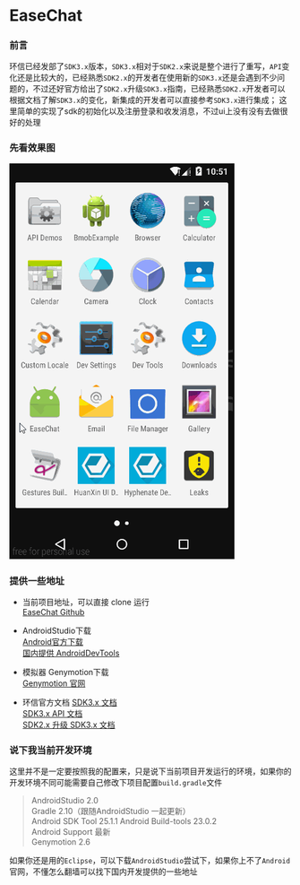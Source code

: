 # EaseChat

### 前言
环信已经发部了`SDK3.x`版本，`SDK3.x`相对于`SDK2.x`来说是整个进行了重写，`API`变化还是比较大的，已经熟悉`SDK2.x`的开发者在使用新的`SDK3.x`还是会遇到不少问题的，不过还好官方给出了`SDK2.x`升级`SDK3.x`指南，已经熟悉`SDK2.x`开发者可以根据文档了解`SDK3.x`的变化，新集成的开发者可以直接参考`SDK3.x`进行集成；
这里简单的实现了sdk的初始化以及注册登录和收发消息，不过ui上没有没有去做很好的处理

### 先看效果图   
![ec-demo](./screenshot/ec-demo.gif)    

### 提供一些地址  
* 当前项目地址，可以直接 clone 运行  
[EaseChat Github](https://github.com/lzan13/EaseChat)   

* AndroidStudio下载   
[Android官方下载](http://tools.android.com/download/studio/builds/2-0)  
[国内提供 AndroidDevTools](http://androiddevtools.cn/)  

* 模拟器 Genymotion下载  
[Genymotion 官网](http://genymotion.com/) 

* 环信官方文档
[SDK3.x 文档](http://docs.easemob.com/im/start)   
[SDK3.x API 文档](http://www.easemob.com/apidoc/android/chat3.0/annotated.html)   
[SDK2.x 升级 SDK3.x 文档](http://docs.easemob.com/im/200androidcleintintegration/140upgradetov30)   


### 说下我当前开发环境
这里并不是一定要按照我的配置来，只是说下当前项目开发运行的环境，如果你的开发环境不同可能需要自己修改下项目配置`build.gradle`文件 
>AndroidStudio 2.0  
Gradle 2.10（跟随AndroidStudio 一起更新）   
Android SDK Tool 25.1.1 
Android Build-tools 23.0.2  
Android Support 最新  
Genymotion 2.6  

如果你还是用的`Eclipse`，可以下载`AndroidStudio`尝试下，如果你上不了`Android`官网，不懂怎么翻墙可以找下国内开发提供的一些地址

